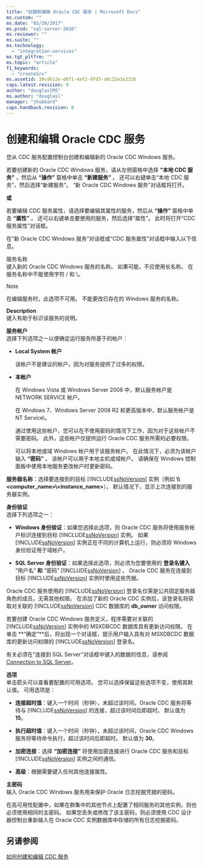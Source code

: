 ```yaml
---
title: "创建和编辑 Oracle CDC 服务 | Microsoft Docs"
ms.custom: ""
ms.date: "03/20/2017"
ms.prod: "sql-server-2016"
ms.reviewer: ""
ms.suite: ""
ms.technology: 
  - "integration-services"
ms.tgt_pltfrm: ""
ms.topic: "article"
f1_keywords: 
  - "createSrv"
ms.assetid: 10cd612e-d8f1-4af2-97d3-a0c22e1e2326
caps.latest.revision: 9
author: "douglaslMS"
ms.author: "douglasl"
manager: "jhubbard"
caps.handback.revision: 8
---
```

# 创建和编辑 Oracle CDC 服务
  您从 CDC 服务配置控制台创建和编辑新的 Oracle CDC Windows 服务。  
  
 若要创建新的 Oracle CDC Windows 服务，请从左侧窗格中选择 **“本地 CDC 服务”** ，然后从 **“操作”** 窗格中单击 **“新建服务”** 。 还可以右键单击“本地 CDC 服务”，然后选择“新建服务”。 “新 Oracle CDC Windows 服务”对话框将打开。  
  
 **或**  
  
 若要编辑 CDC 服务属性，请选择要编辑其属性的服务，然后从 **“操作”** 窗格中单击 **“属性”** 。 还可以右键单击要使用的服务，然后选择“属性”。 此时将打开“CDC 服务属性”对话框。  
  
 在“新 Oracle CDC Windows 服务”对话框或“CDC 服务属性”对话框中输入以下信息。  
  
 服务名称  
 键入新的 Oracle CDC Windows 服务的名称。 如果可能，不应使用长名称。 在服务名称中不能使用字符 / 和 \。  
  
> [!NOTE]  
  
 在编辑服务时，此选项不可用。 不能更改已存在的 Windows 服务的名称。  
  
 **Description**  
 键入有助于标识该服务的说明。  
  
 **服务帐户**  
 选择下列选项之一以便确定运行服务所基于的帐户：  
  
-   **Local System 帐户**  
  
     该帐户不是建议的帐户，因为对服务提供了过多的权限。  
  
-   **本帐户**  
  
     在 Windows Vista 或 Windows Server 2008 中，默认服务帐户是 NETWORK SERVICE 帐户。  
  
     在 Windows 7、Windows Server 2008 R2 和更高版本中，默认服务帐户是 NT Service\\<service-name>。  
  
     通过使用这些帐户，您可以在不使用密码的情况下工作，因为对于这些帐户不需要密码。 此外，这些帐户仅提供运行 Oracle CDC 服务所需的必要权限。  
  
     可以将本地或域 Windows 帐户用于该服务帐户。 在此情况下，必须为该帐户输入 **“密码”** 。 该帐户可以用于本地主机或域帐户。 请确保在 Windows 控制面板中使用本地服务更改帐户时更新密码。  
  
 **服务器名称**：选择要连接到的目标 [!INCLUDE[ssNoVersion](../../includes/ssnoversion-md.md)] 实例（例如 **\\\\<computer_name>\\<instance_name>**）。 默认情况下，显示上次连接到的服务器实例。  
  
 **身份验证**  
 选择下列选项之一：  
  
-   **Windows 身份验证**：如果您选择此选项，则 Oracle CDC 服务将使用服务帐户标识连接到目标 [!INCLUDE[ssNoVersion](../../includes/ssnoversion-md.md)] 实例。 如果 [!INCLUDE[ssNoVersion](../../includes/ssnoversion-md.md)] 实例正在不同的计算机上运行，则必须将 Windows 身份验证用于域帐户。  
  
-   **SQL Server 身份验证**：如果选择此选项，则必须为您要使用的 **登录名键入** “用户名” **和** “密码” [!INCLUDE[ssNoVersion](../../includes/ssnoversion-md.md)] 。 Oracle CDC 服务在连接到目标 [!INCLUDE[ssNoVersion](../../includes/ssnoversion-md.md)] 实例时使用这些凭据。  
  
 Oracle CDC 服务使用的 [!INCLUDE[ssNoVersion](../../includes/ssnoversion-md.md)] 登录名仅需是公共固定服务器角色的成员，无需其他权限。 在添加了新的 Oracle CDC 实例后，该登录名将获取对关联的 [!INCLUDE[ssNoVersion](../../includes/ssnoversion-md.md)] CDC 数据库的 **db_owner** 访问权限。  
  
 若要创建 Oracle CDC Windows 服务定义，程序需要对关联的 [!INCLUDE[ssNoVersion](../../includes/ssnoversion-md.md)] 实例中的 MSXDBCDC 数据库具有更新访问权限。 在单击 **“确定”**后，将出现一个对话框，提示用户输入具有对 MSXDBCDC 数据库的更新访问权限的 [!INCLUDE[ssNoVersion](../../includes/ssnoversion-md.md)] 登录名。  
  
 有关必须在“连接到 SQL Server”对话框中键入的数据的信息，请参阅 [Connection to SQL Server](../../integration-services/change-data-capture/connection-to-sql-server.md)。  
  
 **选项**  
 单击箭头可以查看要配置的可用选项。 您可以选择保留这些选项不变，使用其默认值。 可用选项是：  
  
-   **连接超时值**：键入一个时间（秒钟），未超过该时间，Oracle CDC 服务将等待与 [!INCLUDE[ssNoVersion](../../includes/ssnoversion-md.md)] 的连接，超过该时间后即超时。 默认值为 **15**。  
  
-   **执行超时值**：键入一个时间（秒钟），未超过该时间，Oracle CDC Windows 服务将等待命令执行，超过该时间后即超时。 默认值为 **30**。  
  
-   **加密连接**：选择 **“加密连接”** 将使用加密连接进行 Oracle CDC 服务和目标 [!INCLUDE[ssNoVersion](../../includes/ssnoversion-md.md)] 实例之间的通信。  
  
-   **高级**：根据需要键入任何其他连接属性。  
  
 **主密码**  
 输入 Oracle CDC Windows 服务用来保护 Oracle 日志挖掘凭据的密码。  
  
 在高可用性配置中，如果在群集中的其他节点上配置了相同服务的其他实例，则也必须使用相同的主密码。 如果您丢失或修改了该主密码，则必须使用 CDC 设计器控制台重新输入在 Oracle CDC 实例数据库中存储的所有日志挖掘密码。  
  
## 另请参阅  
 [如何创建和编辑 CDC 服务](../../integration-services/change-data-capture/how-to-create-and-edit-a-cdc-service.md)  
  
  